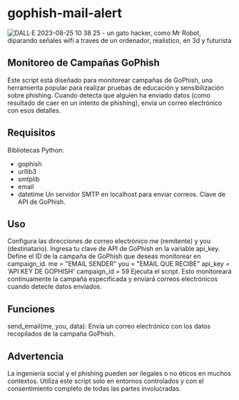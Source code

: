 # gophish-mail-alert


![DALL·E 2023-08-25 10 38 25 - un gato hacker, como Mr Robot, diparando señales wifi a traves de un ordenador,  realistico, en 3d y futurista](https://github.com/jarvarbin/gophish-mail-alert/assets/93614373/db0371f2-1ea0-4baf-9b54-3f12ecc11695)


## Monitoreo de Campañas GoPhish
Este script está diseñado para monitorear campañas de GoPhish, una herramienta popular para realizar pruebas de educación y sensibilización sobre phishing. Cuando detecta que alguien ha enviado datos (como resultado de caer en un intento de phishing), envía un correo electrónico con esos detalles.

## Requisitos
Bibliotecas Python:
- gophish
- urllib3
- smtplib
- email
- datetime
Un servidor SMTP en localhost para enviar correos.
Clave de API de GoPhish.

## Uso
Configura las direcciones de correo electrónico me (remitente) y you (destinatario).
Ingresa tu clave de API de GoPhish en la variable api_key.
Define el ID de la campaña de GoPhish que deseas monitorear en campaign_id.
me = "EMAIL SENDER"
you = "EMAIL QUE RECIBE"
api_key = 'API KEY DE GOPHISH'
campaign_id = 59
Ejecuta el script. Esto monitoreará continuamente la campaña especificada y enviará correos electrónicos cuando detecte datos enviados.
## Funciones
send_email(me, you, data): Envía un correo electrónico con los datos recopilados de la campaña GoPhish.
## Advertencia
La ingeniería social y el phishing pueden ser ilegales o no éticos en muchos contextos. Utiliza este script solo en entornos controlados y con el consentimiento completo de todas las partes involucradas.
